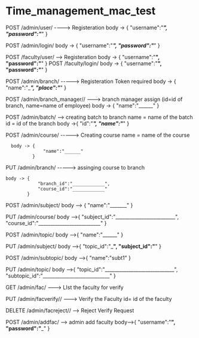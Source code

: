 # Time_management_mac_test
POST
/admin/user/    ----> Registeration 
  body -> {
              "username":"_______",
              "password":"_______"
          }
          
POST
/admin/login/
  body -> {
              "username":"_______",
              "password":"_______"
          }
          
POST
/faculty/user/    --> Registeration
  body -> {
              "username":"________",
              "password":"________"
          }
POST
/faculty/login/
   body -> {
              "username":"________",
              "password":"________"
          }
          
          
POST
/admin/branch/  -----> Registeration  Token required
    body  -> {
                "name":"______",
                "place":"_____"
            }
            
            
POST 
/admin/branch_manager/<id>/  ---> branch manager assign (id=id of branch, name=name of employee)
    body  -> {
                "name":"______"
            }
            
            
POST
/admin/batch/  --> creating batch to branch name = name of the batch id = id of the branch
    body  ->{
            "id":"_______",
            "name":"_______"
            }
            
            
POST
/admin/course/   -----> Creating course name = name of the course

      body -> {
                  "name":"______"
              }


PUT
/admin/branch/ -----> assinging course to branch

    body -> {
                "branch_id":"____________",
                "course_id":"____________"
            }


POST
/admin/subject/
      body --> {
                  "name":"_______"
              }
              
              
PUT
/admin/course/
    body -->{
                "subject_id":"_________________________",
                "course_id":"__________________________"
            }
            
            
POST
/admin/topic/
      body -->{
                  "name":"______"
              }


PUT
/admin/subject/
      body -->{
                  "topic_id":"___________________________",
                  "subject_id":"__________________________"
              }
              
              
POST
/admin/subtopic/
    body -->{
                "name":"subt1"
            }
            
            
PUT
/admin/topic/
    body -->{
                "topic_id":"_____________________________",
                "subtopic_id":"____________________________"
            }
            
            
GET
/admin/fac/ ---> LIst the faculty for verify


PUT
/admin/facverify/<id>/ ---> Verify the Faculty id= id of the faculty

DELETE
/admin/facreject/<id>/  --> Reject Verify Request


POST
/admin/addfac/ --> admin add faculty
    body-->{
              "username":"________",
              "password":"_________"
          }



    
